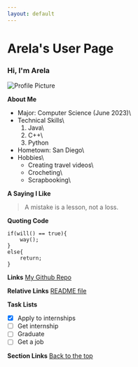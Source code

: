 ```yaml
---
layout: default
---
```

# Arela's User Page
### Hi, I'm Arela
![Profile Picture](../IMG_1136_Original.JPG "prof pic")

**About Me**
- Major: Computer Science (June 2023)\
- Technical Skills\
  1. Java\
  2. C++\
  3. Python
- Hometown: San Diego\
- Hobbies\
  - Creating travel videos\
  - Crocheting\
  - Scrapbooking\
 
**A Saying I Like**
> A mistake is a lesson, not a loss.

**Quoting Code**
```
if(will() == true){
    way();
}
else{
    return;
}
```

**Links**
[My Github Repo](https://github.com/arelae/arelae.github.io)

**Relative Links**
[README file](README.md)

**Task Lists**
- [x] Apply to internships
- [ ] Get internship
- [ ] Graduate
- [ ] Get a job

**Section Links**
[Back to the top](#arelas-user-page)
